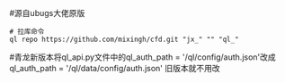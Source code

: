 #源自ubugs大佬原版
```
# 拉库命令
ql repo https://github.com/mixingh/cfd.git "jx_" "" "ql_"
```
#青龙新版本将ql_api.py文件中的ql_auth_path = '/ql/config/auth.json'改成ql_auth_path = '/ql/data/config/auth.json' 旧版本就不用改
